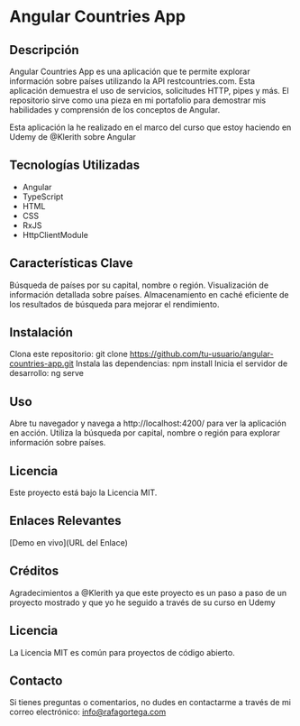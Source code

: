 # Angular Countries App

## Descripción
Angular Countries App es una aplicación que te permite explorar información sobre países utilizando la API restcountries.com. Esta aplicación demuestra el uso de servicios, solicitudes HTTP, pipes y más. El repositorio sirve como una pieza en mi portafolio para demostrar mis habilidades y comprensión de los conceptos de Angular.

Esta aplicación la he realizado en el marco del curso que estoy haciendo en Udemy de @Klerith sobre Angular

## Tecnologías Utilizadas
- Angular
- TypeScript
- HTML
- CSS
- RxJS
- HttpClientModule

## Características Clave
Búsqueda de países por su capital, nombre o región.
Visualización de información detallada sobre países.
Almacenamiento en caché eficiente de los resultados de búsqueda para mejorar el rendimiento.

## Instalación
Clona este repositorio: git clone https://github.com/tu-usuario/angular-countries-app.git
Instala las dependencias: npm install
Inicia el servidor de desarrollo: ng serve

## Uso
Abre tu navegador y navega a http://localhost:4200/ para ver la aplicación en acción.
Utiliza la búsqueda por capital, nombre o región para explorar información sobre países.

## Licencia
Este proyecto está bajo la Licencia MIT.

## Enlaces Relevantes
[Demo en vivo](URL del Enlace)

## Créditos
Agradecimientos a @Klerith ya que este proyecto es un paso a paso de un proyecto mostrado y que yo he seguido a través de su curso en Udemy

## Licencia
La Licencia MIT es común para proyectos de código abierto.

## Contacto
Si tienes preguntas o comentarios, no dudes en contactarme a través de mi correo electrónico: [info@rafagortega.com](mailto:info@rafagortega.com)
